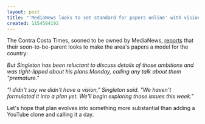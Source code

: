 ```yaml
---
layout: post
title: "'MediaNews looks to set standard for papers online' with vision, but no plan"
created: 1154584192
---
```

The Contra Costa Times, sooned to be owned by MediaNews, <a href="http://www.contracostatimes.com/mld/cctimes/news/local/states/california/15170299.htm" target="_blank">reports</a> that their soon-to-be-parent looks to make the area's papers a model for the country:

<i>But Singleton has been reluctant to discuss details of those ambitions and was tight-lipped about his plans Monday, calling any talk about them "premature."

"I didn't say we didn't have a vision," Singleton said. "We haven't formulated it into a plan yet. We'll begin exploring those issues this week."</i>

Let's hope that plan evolves into something more substantial than adding a YouTube clone and calling it a day.

